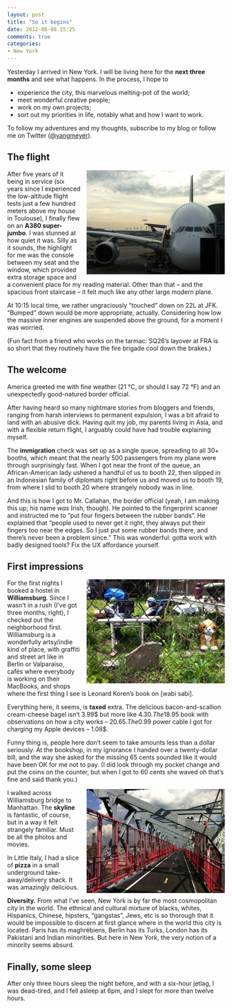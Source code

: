 ```yaml
---
layout: post
title: "So it begins"
date: 2012-06-08 15:25
comments: true
categories: 
- New York
---
```

Yesterday I arrived in New York. I will be living here for the **next three months** and see what happens. In the process, I hope to 

* experience the city, this marvelous melting-pot of the world;
* meet wonderful creative people;
* work on my own projects;
* sort out my priorities in life, notably what and how I want to work.

To follow my adventures and my thoughts, subscribe to my blog or follow me on Twitter ([@yangmeyer](http://twitter.com/#!/yangmeyer)).

The flight
-----

<img style="float:right; margin-left:1em;" src="/images/in-posts/2012-06/Beginnings-A380.jpg" alt="A380 at Frankfurt Airport" />

After five years of it being in service (six years since I experienced the low-altitude flight tests just a few hundred meters above my house in Toulouse), I finally flew on an **A380 super-jumbo**. I was stunned at how quiet it was. Silly as it sounds, the highlight for me was the console between my seat and the window, which provided extra storage space and a convenient place for my reading material. Other than that – and the spacious front staircase – it felt much like any other large modern plane.

At 10:15 local time, we rather ungraciously “touched” down on 22L at JFK. “Bumped” down would be more appropriate, actually. Considering how low the massive inner engines are suspended above the ground, for a moment I was worried.

(Fun fact from a friend who works on the tarmac: SQ26’s layover at FRA is so short that they routinely have the fire brigade cool down the brakes.)

The welcome
-----
America greeted me with fine weather (21 °C, or should I say 72 °F) and an unexpectedly good-natured border official.

After having heard so many nightmare stories from bloggers and friends, ranging from harsh interviews to permanent expulsion, I was a bit afraid to land with an abusive dick. Having quit my job, my parents living in Asia, and with a flexible return flight, I arguably could have had trouble explaining myself.

The **immigration** check was set up as a single queue, spreading to all 30+ booths, which meant that the nearly 500 passengers from my plane were through surprisingly fast. When I got near the front of the queue, an African-American lady ushered a handful of us to booth 22, then slipped in an Indonesian family of diplomats right before us and moved us to booth 19, from where I slid to booth 20 where strangely nobody was in line.

And this is how I got to Mr. Callahan, the border official (yeah, I am making this up; his name *was* Irish, though). He pointed to the fingerprint scanner and instructed me to “put four fingers between the rubber bands”. He explained that “people used to never get it right, they always put their fingers too near the edges. So I just put some rubber bands there, and there’s never been a problem since.” This was wonderful: gotta work with badly designed tools? Fix the UX affordance yourself.

First impressions
-------
<img style="float:right; margin-left:1em;" src="/images/in-posts/2012-06/Beginnings-Williamsburg.jpg" alt="Some random Williamsburg weirdness" />

For the first nights I booked a hostel in **Williamsburg**. Since I wasn’t in a rush (I’ve got three months, right), I checked out the neighborhood first. Williamsburg is a wonderfully artsy/indie kind of place, with graffiti and street art like in Berlin or Valparaíso, cafés where everybody is working on their MacBooks, and shops where the first thing I see is Leonard Koren’s book on [wabi sabi].

Everything here, it seems, is **taxed** extra. The delicious bacon-and-scallion cream-cheese bagel isn’t 3.99$ but more like 4.30$. The 18.95$ book with observations on how a city works – 20.65$. The 0.99$ power cable I got for charging my Apple devices – 1.08$.

Funny thing is, people here don’t seem to take amounts less than a dollar seriously. At the bookshop, in my ignorance I handed over a twenty-dollar bill, and the way she asked for the missing 65 cents sounded like it would have been OK for me not to pay. (I did look through my pocket change and put the coins on the counter, but when I got to 60 cents she waved oh that’s fine and said thank you.)

<img style="float:right; margin-left:1em;" src="/images/in-posts/2012-06/Beginnings-Williamsburg-bridge.jpg" alt="On Williamsburg Bridge" />

I walked across Williamsburg bridge to Manhattan. The **skyline** is fantastic, of course, but in a way it felt strangely familiar. Must be all the photos and movies.

In Little Italy, I had a slice of **pizza** in a small underground take-away/delivery shack. It was amazingly delicious.

**Diversity.** From what I’ve seen, New York is by far the most cosmopolitan city in the world. The ethnical and cultural mixture of blacks, whites, Hispanics, Chinese, hipsters, “gangstas”, Jews, etc is so thorough that it would be impossible to discern at first glance where in the world this city is located. Paris has its maghrébiens, Berlin has its Turks, London has its Pakistani and Indian minorities. But here in New York, the very notion of a minority seems absurd.

Finally, some sleep
------
After only three hours sleep the night before, and with a six-hour jetlag, I was dead-tired, and I fell asleep at 6pm, and I slept for more than twelve hours.
